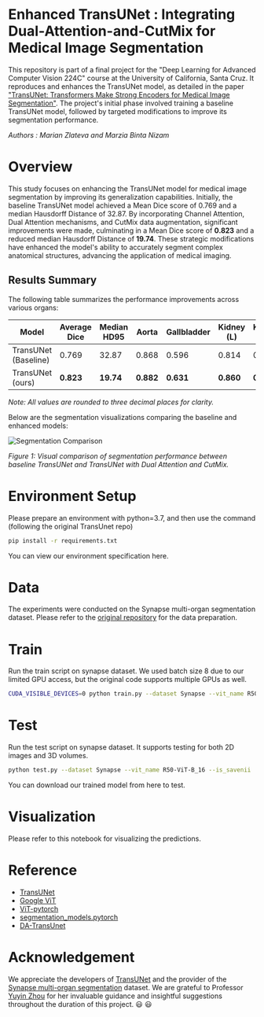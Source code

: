 # Enhanced TransUNet : Integrating Dual-Attention-and-CutMix for Medical Image Segmentation

This repository is part of a final project for the "Deep Learning for Advanced Computer Vision 224C" course at the University of California, Santa Cruz. It reproduces and enhances the TransUNet model, as detailed in the paper ["TransUNet: Transformers Make Strong Encoders for Medical Image Segmentation"](https://arxiv.org/pdf/2102.04306). The project's initial phase involved training a baseline TransUNet model, followed by targeted modifications to improve its segmentation performance.

_Authors : Marian Zlateva and Marzia Binta Nizam_


# Overview
This study focuses on enhancing the TransUNet model for medical image segmentation by improving its generalization capabilities. Initially, the baseline TransUNet model achieved a Mean Dice score of 0.769 and a median Hausdorff Distance of 32.87. By incorporating Channel Attention, Dual Attention mechanisms, and CutMix data augmentation, significant improvements were made, culminating in a Mean Dice score of **0.823** and a reduced median Hausdorff Distance of **19.74**. These strategic modifications have enhanced the model's ability to accurately segment complex anatomical structures, advancing the application of medical imaging.

## Results Summary

The following table summarizes the performance improvements across various organs:

| Model                          | Average Dice | Median HD95 | Aorta  | Gallbladder | Kidney (L) | Kidney (R) | Liver  | Pancreas | Spleen | Stomach |
|--------------------------------|--------------|-------------|--------|-------------|------------|------------|--------|----------|--------|---------|
| TransUNet  (Baseline)           | 0.769        | 32.87       | 0.868  | 0.596       | 0.814      | 0.740      | 0.945  | 0.542    | 0.873  | 0.778   |
| TransUNet  (ours)               | **0.823**        | **19.74**       | **0.882**  | **0.631**       | **0.860**      | **0.831**      | **0.946**  | **0.693**   | **0.907**  | **0.833**   |

*Note: All values are rounded to three decimal places for clarity.*


Below are the segmentation visualizations comparing the baseline and enhanced models:

![Segmentation Comparison](/path/to/your/image.png)

*Figure 1: Visual comparison of segmentation performance between baseline TransUNet and TransUNet with Dual Attention and CutMix.*


# Environment Setup

Please prepare an environment with python=3.7, and then use the command (following the original TransUnet repo)

```bash
pip install -r requirements.txt
```

You can view our environment specification here.

# Data

The experiments were conducted on the Synapse multi-organ segmentation dataset. Please refer to the [original repository](https://github.com/Beckschen/TransUNet/blob/main/datasets/README.md) for the data preparation. 

 # Train

 Run the train script on synapse dataset. We used batch size 8 due to our limited GPU access, but the original code supports multiple GPUs as well.

 ```bash
CUDA_VISIBLE_DEVICES=0 python train.py --dataset Synapse --vit_name R50-ViT-B_16
```

# Test

Run the test script on synapse dataset. It supports testing for both 2D images and 3D volumes. 

 ```bash
python test.py --dataset Synapse --vit_name R50-ViT-B_16 --is_savenii
```
You can download our trained model from here to test. 

# Visualization

Please refer to this notebook for visualizing the predictions.

# Reference

* [TransUNet](https://github.com/Beckschen/TransUNet/tree/main)
* [Google ViT](https://github.com/google-research/vision_transformer)
* [ViT-pytorch](https://github.com/jeonsworld/ViT-pytorch)
* [segmentation_models.pytorch](https://github.com/qubvel/segmentation_models.pytorch)
* [DA-TransUnet](https://github.com/SUN-1024/DA-TransUnet/tree/main)


# Acknowledgement

We appreciate the developers of [TransUNet](https://github.com/Beckschen/TransUNet/tree/main) and the provider of the [Synapse multi-organ segmentation](https://www.synapse.org/#!Synapse:syn3193805/wiki/217789) dataset. We are grateful to Professor [Yuyin Zhou](https://campusdirectory.ucsc.edu/cd_detail?uid=yzhou284) for her invaluable guidance and insightful suggestions throughout the duration of this project. :smiley: :smiley:


